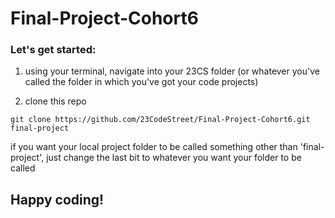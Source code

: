 # Final-Project-Cohort6

### Let's get started:

1. using your terminal, navigate into your 23CS folder (or whatever you've called the folder in which you've got your code projects)

2. clone this repo

```
git clone https://github.com/23CodeStreet/Final-Project-Cohort6.git final-project
```

if you want your local project folder to be called something other than 'final-project', just change the last bit to whatever you want your folder to be called

## Happy coding!
